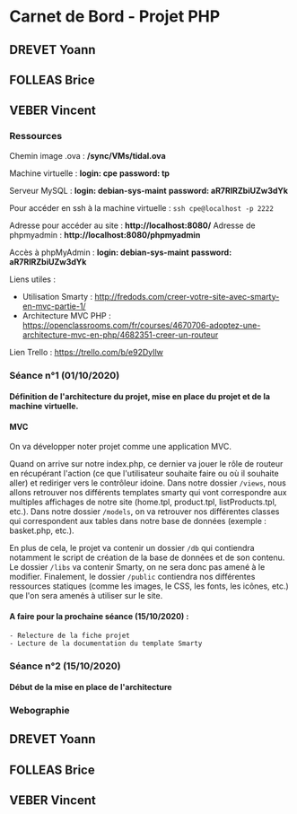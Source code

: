 # Carnet de Bord - Projet PHP

## DREVET Yoann
## FOLLEAS Brice
## VEBER Vincent

### Ressources

Chemin image .ova :
**/sync/VMs/tidal.ova**

Machine virtuelle :
**login: cpe**
**password: tp**

Serveur MySQL :
**login: debian-sys-maint**
**password: aR7RIRZbiUZw3dYk**

Pour accéder en ssh à la machine virtuelle : 
    `ssh cpe@localhost -p 2222`

Adresse pour accéder au site : **http://localhost:8080/**
Adresse de phpmyadmin : **http://localhost:8080/phpmyadmin**

Accès à phpMyAdmin :
**login: debian-sys-maint**
**password: aR7RIRZbiUZw3dYk**
    
    

Liens utiles :
- Utilisation Smarty : http://fredods.com/creer-votre-site-avec-smarty-en-mvc-partie-1/
- Architecture MVC PHP : https://openclassrooms.com/fr/courses/4670706-adoptez-une-architecture-mvc-en-php/4682351-creer-un-routeur

Lien Trello : https://trello.com/b/e92DyIlw

### Séance n°1 (01/10/2020)

#### Définition de l'architecture du projet, mise en place du projet et de la machine virtuelle.

#### MVC

On va développer noter projet comme une application MVC.

Quand on arrive sur notre index.php, ce dernier va jouer le rôle de routeur en récupérant l'action (ce que l'utilisateur souhaite faire ou où il souhaite aller) et rediriger vers le contrôleur idoine.
Dans notre dossier `/views`, nous allons retrouver nos différents templates smarty qui vont correspondre aux multiples affichages de notre site (home.tpl, product.tpl, listProducts.tpl, etc.).
Dans notre dossier `/models`, on va retrouver nos différentes classes qui correspondent aux tables dans notre base de données (exemple : basket.php, etc.).

En plus de cela, le projet va contenir un dossier `/db` qui contiendra notamment le script de création de la base de données et de son contenu.
Le dossier `/libs` va contenir Smarty, on ne sera donc pas amené à le modifier.
Finalement, le dossier `/public` contiendra nos différentes ressources statiques (comme les images, le CSS, les fonts, les icônes, etc.) que l'on sera amenés à utiliser sur le site.

#### A faire pour la prochaine séance (15/10/2020) :
    
    - Relecture de la fiche projet
    - Lecture de la documentation du template Smarty



### Séance n°2 (15/10/2020)

#### Début de la mise en place de l'architecture

### Webographie



## DREVET Yoann
## FOLLEAS Brice
## VEBER Vincent
